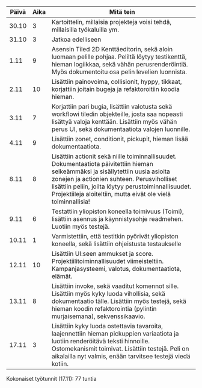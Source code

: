 | Päivä  | Aika | Mitä tein |
|--------|------|------------|
| 30.10  | 3    | Kartoittelin, millaisia projekteja voisi tehdä, millaisilla työkaluilla ym. |
| 31.10  | 3    | Jatkoa edelliseen |
| 1.11   | 9    | Asensin Tiled 2D Kenttäeditorin, sekä aloin luomaan pelille pohjaa. Peliltä löytyy testikenttä, hieman logiikkaa, sekä vähän perusrenderöintiä. Myös dokumentoitu osa pelin levelien luonnista. |
| 2.11   | 10   | Lisättiin painovoima, collisionit, hyppy, tikkaat, korjattiin joitain bugeja ja refaktoroitiin koodia hieman. |
| 3.11   | 7   | Korjattiin pari bugia, lisättiin valotusta sekä workflowi tiledin objekteille, josta saa nopeasti lisättyä valoja kenttään. Lisättiin myös vähän perus UI, sekä dokumentaatiota valojen luonnille. |
| 4.11   | 9   | Lisättiin zonet, conditionit, pickupit, hieman lisää dokumentaatiota. |
| 8.11   | 8   | Lisättiin actionit sekä niille toiminnallisuudet. Dokumentaatiota päivitettiin hieman selkeämmäksi ja sisällytettiin uusia asioita zonejen ja actionien suhteen. Perusviholliset lisättiin peliin, joilta löytyy perustoiminnallisuudet. Projektiileja aloiteltiin, mutta eivät ole vielä toiminnallisia! |
| 9.11   | 6   | Testattiin yliopiston koneella toimivuus (Toimi), lisättiin asennus ja käynnistysohje readmehen. Luotiin myös testejä. |
| 10.11   | 1   | Varmistettiin, että testitkin pyörivät yliopiston koneella, sekä lisättiin ohjeistusta testaukselle |
| 12.11   | 10   | Lisättiin UI:seen ammukset ja score. Projektiilitoiminnallisuudet viimeisteltiin. Kampanjasysteemi, valotus, dokumentaatiota, elämät. |
| 13.11   | 8   | Lisättiin invoke, sekä vaaditut komennot sille. Lisättiin myös kyky luoda vihollisia, sekä dokumentaatio tälle. Lisättiin myös testejä, sekä hieman koodin refaktorointia (pylintin murjaisemana), sekvenssikaavio. |
| 17.11   | 3   | Lisättiin kyky luoda ostettavia tavaroita, laajennettiin hieman pickuppien variaatiota ja luotiin renderöitävä teksti hinnoille. Ostomekanismit toimivat. Lisättiin testejä. Peli on aikalailla nyt valmis, enään tarvitsee testejä viedä kotiin. |

Kokonaiset työtunnit (17.11): 77 tuntia